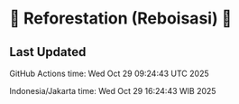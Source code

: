 
# 🌳 Reforestation (Reboisasi) 🌲

## Last Updated

GitHub Actions time: Wed Oct 29 09:24:43 UTC 2025

Indonesia/Jakarta time: Wed Oct 29 16:24:43 WIB 2025
